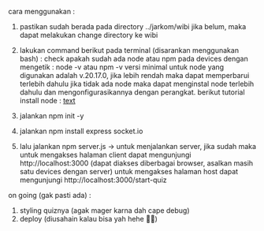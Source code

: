 cara menggunakan : 

1. pastikan sudah berada pada directory ../jarkom/wibi
    jika belum, maka dapat melakukan change directory ke wibi

2. lakukan command berikut pada terminal (disarankan menggunakan bash) : 
        check apakah sudah ada node atau npm pada devices dengan mengetik : node -v atau npm -v
        versi minimal untuk node yang digunakan adalah v.20.17.0, jika lebih rendah maka dapat memperbarui terlebih dahulu
            jika tidak ada node maka dapat menginstal node terlebih dahulu dan mengonfigurasikannya dengan perangkat.
                berikut tutorial install node : [text](https://youtu.be/06X51c6WHsQ?si=x-6-JAyvzR5cMdQH)

3. jalankan npm init -y 

4. jalankan npm install express socket.io

5. lalu jalankan npm server.js -> untuk menjalankan server, jika sudah maka
    untuk mengakses halaman client dapat mengunjungi http://localhost:3000 (dapat diakses diberbagai browser, asalkan masih satu devices dengan server)
    untuk mengakses halaman host dapat mengunjungi http://localhost:3000/start-quiz


on going (gak pasti ada) : 
1. styling quiznya (agak mager karna dah cape debug)
2. deploy (diusahain kalau bisa yah hehe 🥰🥰)